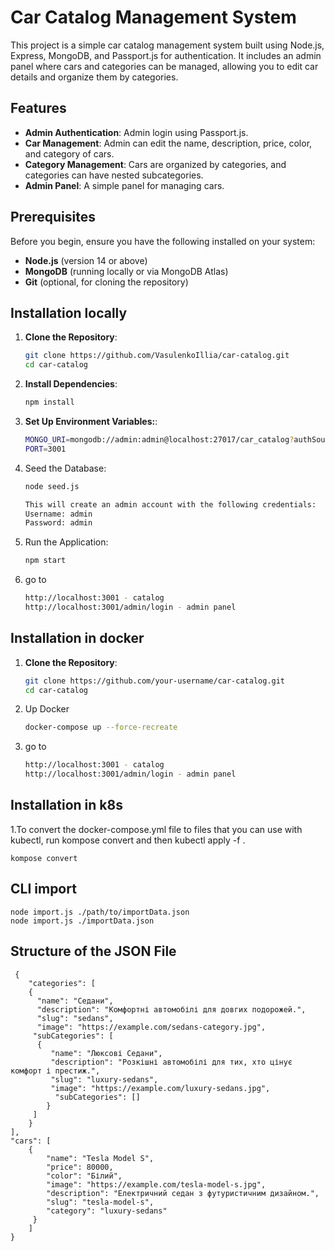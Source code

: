 

# Car Catalog Management System

This project is a simple car catalog management system built using Node.js, Express, MongoDB, and Passport.js for authentication. It includes an admin panel where cars and categories can be managed, allowing you to edit car details and organize them by categories.

## Features

- **Admin Authentication**: Admin login using Passport.js.
- **Car Management**: Admin can edit the name, description, price, color, and category of cars.
- **Category Management**: Cars are organized by categories, and categories can have nested subcategories.
- **Admin Panel**: A simple panel for managing cars.

## Prerequisites

Before you begin, ensure you have the following installed on your system:

- **Node.js** (version 14 or above)
- **MongoDB** (running locally or via MongoDB Atlas)
- **Git** (optional, for cloning the repository)

## Installation locally

1. **Clone the Repository**:

   ```bash
   git clone https://github.com/VasulenkoIllia/car-catalog.git
   cd car-catalog

2. **Install Dependencies**:

    ```bash
    npm install

3. **Set Up Environment Variables:**:
    ```bash
    MONGO_URI=mongodb://admin:admin@localhost:27017/car_catalog?authSource=admin
    PORT=3001

4. Seed the Database:
    ```bash
    node seed.js

    This will create an admin account with the following credentials:
    Username: admin
    Password: admin

5. Run the Application:
    ```bash
    npm start

6. go to 
    ```bash
    http://localhost:3001 - catalog
    http://localhost:3001/admin/login - admin panel

## Installation in docker 

1. **Clone the Repository**:

   ```bash
   git clone https://github.com/your-username/car-catalog.git
   cd car-catalog

2. Up Docker
    ```bash
    docker-compose up --force-recreate

3. go to 
    ```bash
    http://localhost:3001 - catalog
    http://localhost:3001/admin/login - admin panel

## Installation in k8s

1.To convert the docker-compose.yml file to files that you can use with kubectl, run kompose convert and then kubectl apply -f <output file>.


    kompose convert

## CLI import
    
    node import.js ./path/to/importData.json
    node import.js ./importData.json


## Structure of the JSON File
    
     {
        "categories": [
        {
          "name": "Седани",
          "description": "Комфортні автомобілі для довгих подорожей.",
          "slug": "sedans",
          "image": "https://example.com/sedans-category.jpg",
         "subCategories": [
          {
             "name": "Люксові Седани",
             "description": "Розкішні автомобілі для тих, хто цінує комфорт і престиж.",
             "slug": "luxury-sedans",
             "image": "https://example.com/luxury-sedans.jpg",
              "subCategories": []
            }
         ]
        }
    ],
    "cars": [
        {
            "name": "Tesla Model S",
            "price": 80000,
            "color": "Білий",
            "image": "https://example.com/tesla-model-s.jpg",
            "description": "Електричний седан з футуристичним дизайном.",
            "slug": "tesla-model-s",
            "category": "luxury-sedans"
         }
        ]
    }



